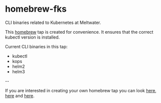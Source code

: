 # homebrew-fks

CLI binaries related to Kubernetes at Meltwater.

This [homebrew](https://brew.sh) tap is created for convenience. It ensures that the correct kubectl version is installed.

Current CLI binaries in this tap:

- kubectl
- kops
- helm2
- helm3

--

If you are interested in creating your own homebrew tap you can look [here](https://docs.brew.sh/Taps), [here](https://docs.brew.sh/How-to-Create-and-Maintain-a-Tap) and [here](https://medium.com/prodopsio/creating-homebrew-taps-for-private-internal-tools-c41363d58ab0).
